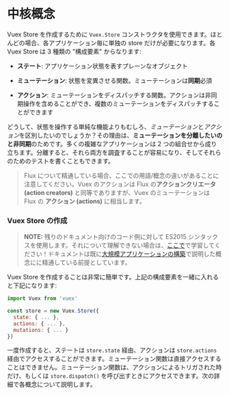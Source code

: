 # 中核概念

Vuex Store を作成するために `Vuex.Store` コンストラクタを使用できます。ほとんどの場合、各アプリケーション毎に単独の store だけが必要になります。各 Vuex Store は 3 種類の "構成要素" からなります:

- **ステート**: アプリケーション状態を表すプレーンなオブジェクト

- **ミューテーション**: 状態を変異させる関数。ミューテーションは**同期**必須

- **アクション**: ミューテーションをディスパッチする関数。アクションは非同期操作を含めることができ、複数のミューテーションをディスパッチすることができます

どうして、状態を操作する単純な機能よりもむしろ、*ミューテーション*と*アクション*を区別したいのでしょうか？その理由は、**ミューテーションを分離したいのと非同期**のためです。多くの複雑なアプリケーションは 2 つの組合せから成り立ちます。分離すると、それら両方を調査することが容易になり、そしてそれらのためのテストを書くこともできます。

> Flux について精通している場合、ここでの用語/概念の違いがあることに注意してください。Vuex のアクションは Flux の**アクションクリエータ (action creators)** と同等でありますが、Vuex のミューテーションは Flux の **アクション (actions)** に相当します。

### Vuex Store の作成

> **NOTE:** 残りのドキュメント向けのコード例に対して ES2015 シンタックスを使用します。それについて理解できない場合は、[ここで](https://babeljs.io/docs/learn-es2015/)で学習してください！ドキュメントは既に[大規模アプリケーションの構築](http://vuejs.org/guide/application.html)で説明した概念にに精通している前提としています。

Vuex Store を作成することは非常に簡単です。上記の構成要素を一緒に入れると下記になります:

``` js
import Vuex from 'vuex'

const store = new Vuex.Store({
  state: { ... },
  actions: { ... },
  mutations: { ... }
})
```

一度作成すると、ステートは `store.state` 経由、アクションは `store.actions` 経由でアクセスすることができます。ミューテーション関数は直接アクセスすることはできません。ミューテーション関数は、アクションによるトリガされた時だけ、もしくは `store.dispatch()` を呼び出すときにアクセスできます。次の詳細で各概念について説明します。
